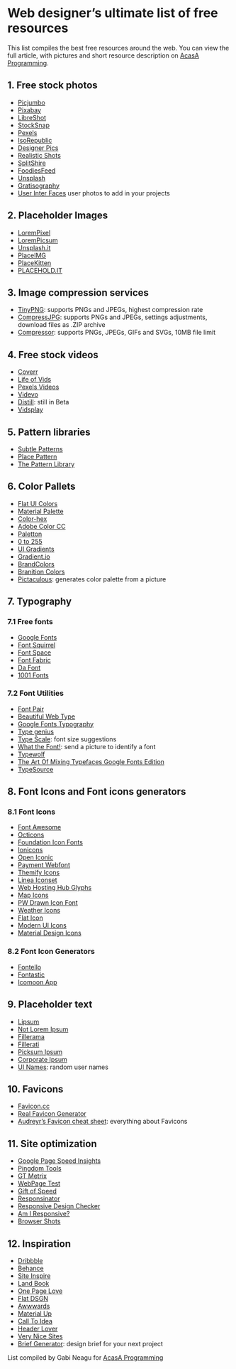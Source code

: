 # Web designer’s ultimate list of free resources 
This list compiles the best free resources around the web.
You can view the full article, with pictures and short resource description on [AcasA Programming](http://acasaprogramming.ro/web-designers-ultimate-list-of-free-resources/).

## 1. Free stock photos 
+ [Picjumbo](https://picjumbo.com/)
+ [Pixabay](https://pixabay.com/)
+ [LibreShot](http://libreshot.com/)
+ [StockSnap](https://stocksnap.io/)
+ [Pexels](http://www.pexels.com/)
+ [IsoRepublic](http://isorepublic.com/)
+ [Designer Pics](http://www.designerspics.com/)
+ [Realistic Shots](http://realisticshots.com/)
+ [SplitShire](http://www.splitshire.com/)
+ [FoodiesFeed](http://foodiesfeed.com/)
+ [Unsplash](https://unsplash.com/)
+ [Gratisography](http://gratisography.com/)
+ [User Inter Faces](http://uifaces.com/) user photos to add in your projects

## 2. Placeholder Images 
+ [LoremPixel](http://lorempixel.com/)
+ [LoremPicsum](http://lorempicsum.com/)
+ [Unsplash.it](https://unsplash.it/)
+ [PlaceIMG](https://placeimg.com/)
+ [PlaceKitten](http://placekitten.com/)
+ [PLACEHOLD.IT](https://placehold.it/)

## 3. Image compression services 
+ [TinyPNG](https://tinypng.com/): supports PNGs and JPEGs, highest compression rate
+ [CompressJPG](http://compressjpeg.com/): supports PNGs and JPEGs, settings adjustments, download files as .ZIP archive
+ [Compressor](https://compressor.io/): supports PNGs, JPEGs, GIFs and SVGs, 10MB file limit

## 4. Free stock videos  
+ [Coverr](http://www.coverr.co/)
+ [Life of Vids](http://www.lifeofvids.com/)
+ [Pexels Videos](https://videos.pexels.com/)
+ [Videvo](http://www.videvo.net/)
+ [Distill](http://www.wedistill.io/): still in Beta
+ [Vidsplay](http://www.vidsplay.com/)

## 5. Pattern libraries 
+ [Subtle Patterns](http://subtlepatterns.com/)
+ [Place Pattern](http://placepattern.com)
+ [The Pattern Library](http://thepatternlibrary.com)

## 6. Color Pallets
+ [Flat UI Colors](http://flatuicolors.com/)
+ [Material Palette](http://www.materialpalette.com/)
+ [Color-hex](http://www.color-hex.com/)
+ [Adobe Color CC](https://color.adobe.com/create/color-wheel/)
+ [Paletton](http://paletton.com/)
+ [0 to 255](http://www.0to255.com/)
+ [UI Gradients](http://uigradients.com/)
+ [Gradient.io](http://www.gradients.io/)
+ [BrandColors](http://brandcolors.net/)
+ [Branition Colors](https://branition.com/colors)
+ [Pictaculous](http://brandcolors.net/): generates color palette from a picture

## 7. Typography

### 7.1 Free fonts 
+ [Google Fonts](https://www.google.com/fonts)
+ [Font Squirrel](http://www.fontsquirrel.com/)
+ [Font Space](http://www.fontspace.com/)
+ [Font Fabric](http://www.fontfabric.com/)
+ [Da Font](http://www.dafont.com/)
+ [1001 Fonts](http://www.1001fonts.com/)

### 7.2 Font Utilities 
+ [Font Pair](http://fontpair.co/)
+ [Beautiful Web Type](http://hellohappy.org/beautiful-web-type/)
+ [Google Fonts Typography](https://femmebot.github.io/google-type/)
+ [Type genius](http://www.typegenius.com/)
+ [Type Scale](http://type-scale.com/): font size suggestions 
+ [What the Font!](https://www.myfonts.com/WhatTheFont/): send a picture to identify a font
+ [Typewolf](https://www.typewolf.com/)
+ [The Art Of Mixing Typefaces Google Fonts Edition](http://www.fastprint.co.uk/blog/the-art-of-mixing-typefaces.html)
+ [TypeSource](http://tobiasahlin.com/typesource/)


## 8. Font Icons and Font icons generators 

### 8.1 Font Icons 
+ [Font Awesome](https://fortawesome.github.io/Font-Awesome/)
+ [Octicons](https://octicons.github.com/)
+ [Foundation Icon Fonts](http://zurb.com/playground/foundation-icon-fonts-3)
+ [Ionicons](http://ionicons.com/)
+ [Open Iconic](https://useiconic.com/open/)
+ [Payment Webfont](http://www.orlandotm.com/payment-webfont/)
+ [Themify Icons](http://themify.me/themify-icons)
+ [Linea Iconset](http://www.linea.io/)
+ [Web Hosting Hub Glyphs](http://www.webhostinghub.com/glyphs)
+ [Map Icons](http://map-icons.com/)
+ [PW Drawn Icon Font](http://www.peax-webdesign.com/goodies/free-icons/icones-gratuites/icon-font.html)
+ [Weather Icons](https://erikflowers.github.io/weather-icons/)
+ [Flat Icon](http://www.flaticon.com/)
+ [Modern UI Icons](http://modernuiicons.com/)
+ [Material Design Icons](https://materialdesignicons.com/)

### 8.2 Font Icon Generators 
+ [Fontello](http://fontello.com/)
+ [Fontastic](http://fontastic.me/)
+ [Icomoon App](https://icomoon.io/app/)

## 9. Placeholder text 
+ [Lipsum](http://www.lipsum.com/)
+ [Not Lorem Ipsum](http://notloremipsum.com/)
+ [Fillerama](http://chrisvalleskey.com/fillerama/)
+ [Fillerati](http://www.fillerati.com/)
+ [Picksum Ipsum](http://www.picksumipsum.co.uk/)
+ [Corporate Ipsum](http://www.cipsum.com/)
+ [UI Names](http://uinames.com/): random user names

## 10. Favicons 
+ [Favicon.cc](http://www.favicon.cc/)
+ [Real Favicon Generator](http://realfavicongenerator.net/)
+ [Audreyr’s Favicon cheat sheet](https://github.com/audreyr/favicon-cheat-sheet): everything about Favicons

## 11. Site optimization
+ [Google Page Speed Insights](https://developers.google.com/speed/pagespeed/insights/)
+ [Pingdom Tools](http://tools.pingdom.com/fpt/)
+ [GT Metrix](https://gtmetrix.com/)
+ [WebPage Test](http://www.webpagetest.org/)
+ [Gift of Speed](http://www.giftofspeed.com/)
+ [Responsinator](https://www.responsinator.com/)
+ [Responsive Design Checker](http://responsivedesignchecker.com/)
+ [Am I Responsive?](http://ami.responsivedesign.is/)
+ [Browser Shots](http://browsershots.org/)

## 12. Inspiration 
+ [Dribbble](https://dribbble.com/)
+ [Behance](https://www.behance.net/)
+ [Site Inspire](http://www.siteinspire.com/)
+ [Land Book](http://land-book.com/)
+ [One Page Love](https://onepagelove.com/)
+ [Flat DSGN](http://flatdsgn.com/)
+ [Awwwards](http://www.awwwards.com/)
+ [Material Up](http://www.materialup.com/)
+ [Call To Idea](http://www.calltoidea.com/)
+ [Header Lover](http://www.headerlove.com/)
+ [Very Nice Sites](http://www.verynicesites.com/)
+ [Brief Generator](http://briefgenerator.com/): design brief for your next project


List compiled by Gabi Neagu for [AcasA Programming](http://acasaprogramming.ro)
